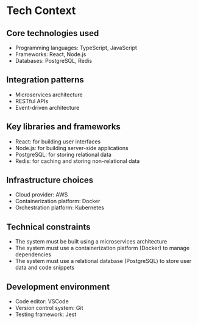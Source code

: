 # Tech Context

## Core technologies used

* Programming languages: TypeScript, JavaScript
* Frameworks: React, Node.js
* Databases: PostgreSQL, Redis

## Integration patterns

* Microservices architecture
* RESTful APIs
* Event-driven architecture

## Key libraries and frameworks

* React: for building user interfaces
* Node.js: for building server-side applications
* PostgreSQL: for storing relational data
* Redis: for caching and storing non-relational data

## Infrastructure choices

* Cloud provider: AWS
* Containerization platform: Docker
* Orchestration platform: Kubernetes

## Technical constraints

* The system must be built using a microservices architecture
* The system must use a containerization platform (Docker) to manage dependencies
* The system must use a relational database (PostgreSQL) to store user data and code snippets

## Development environment

* Code editor: VSCode
* Version control system: Git
* Testing framework: Jest
